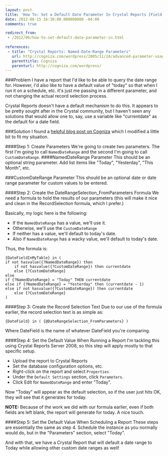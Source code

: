 ```yaml
---
layout: post
title: 'How To: Set a Default Date Parameter In Crystal Reports [Field Notes]'
date: 2012-06-15 16:30:00.000000000 -04:00
comments: true

redirect_from:
 - /2012/06/how-to-set-default-date-parameter-in.html
 
references: 
 - title: "Crystal Reports: Named-Date-Range Parameters"
   url: http://cogniza.com/wordpress/2005/11/24/advanced-parameter-usage-in-crystal-reports/
   parenttitle: Cogniza
   parenturl: http://cogniza.com/wordpress/
---
```


###Problem
I have a report that I'd like to be able to query the date range for. However, I'd also like to have a default value of "today" so that when I run it on a schedule, etc. it's just me passing in a different parameter, and not changing the actual record selection process.

Crystal Reports doesn't have a default mechanism to do this. It appears to be pretty sought after in the Crystal community, but I haven't seen any solutions that would allow one to, say, use a variable like "currentdate" as the default for a date field.

###Solution
I found a [helpful blog post on Cogniza](http://cogniza.com/wordpress/2005/11/24/advanced-parameter-usage-in-crystal-reports/) which I modified a little bit to fit my situation.

####Step 1: Create Parameters
We're going to create two parameters. The first I'm going to call `NamedDateRange` and the second I'm going to call `CustomDateRange`.
####NamedDateRange Parameter
This should be an optional string parameter. Add list items like "Today", "Yesterday", "This Month", etc.

###CustomDateRange Parameter
This should be an optional date or date range parameter for custom values to be entered.

####Step 2: Create the DateRangeSelection_FromParameters Formula
We need a formula to hold the results of our parameters (this will make it nice and clean in the RecordSelection formula, which I prefer.)

Basically, my logic here is the following:

* If the `NamedDateRange` has a value, we'll use it.
* Otherwise, we'll use the `CustomDateRange`
* If neither has a value, we'll default to today's date.
* Also if `NamedDateRange` has a wacky value, we'll default to today's date.

Thus, the formula is:

	{DateFieldInMyTable} in ( 
	if not hasvalue({?NamedDateRange}) then 
		if not hasvalue({?CustomDateRange}) then currentdate
		else {?CustomDateRange}
	else
	if {?NamedDateRange} = "Today" THEN currentdate
	else if {?NamedDateRange} = "Yesterday" then (currentdate - 1)
	else if not hasvalue({?CustomDateRange}) then currentdate
		else {?CustomDateRange}
	)

####Step 3: Create the Record Selection Text
Due to our use of the formula earlier, the record selection text is as simple as:

	{DateField} in ( {@DateRangeSelection_FromParameters} )

Where DateField is the name of whatever DateField you're comparing.

####Step 4: Set the Default Value When Running a Report
I'm tackling this using Crystal Reports Server 2008, so this step will apply mostly to that specific setup.

* Upload the report to Crystal Reports
* Set the database configuration options, etc.
* Right-click on the report and select `Properties`
* Under the `Default Settings` section, click `Parameters`.
* Click Edit for `NamedDateRange` and enter "Today".

Now "Today" will appear as the default selection, so if the user just hits OK, they will see that it generates for today. 

**NOTE:** Because of the work we did with our formula earlier, even if both fields are left blank, the report will generate for today. A nice touch.

####Step 5: Set the Default Value When Scheduling a Report
These steps are essentially the same as step 4. Schedule the instance as you normally would do, but in the "Parameters" section, select "Today".

And with that, we have a Crystal Report that will default a date range to Today while allowing other custom date ranges as well!
